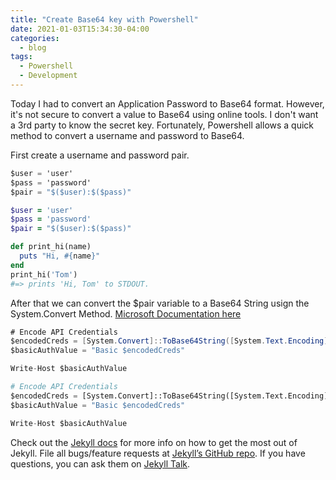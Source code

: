 ```yaml
---
title: "Create Base64 key with Powershell"
date: 2021-01-03T15:34:30-04:00
categories:
  - blog
tags:
  - Powershell
  - Development
---
```


Today I had to convert an Application Password to Base64 format. However, it's not secure to convert a value to Base64 using online tools. I don't want a 3rd party to know the secret key. Fortunately, Powershell allows a quick method to convert a username and password to Base64.

First create a username and password pair.

```c#
$user = 'user'
$pass = 'password'
$pair = "$($user):$($pass)"
```

```ruby
$user = 'user'
$pass = 'password'
$pair = "$($user):$($pass)"
```

```ruby
def print_hi(name)
  puts "Hi, #{name}"
end
print_hi('Tom')
#=> prints 'Hi, Tom' to STDOUT.
```
After that we can convert the $pair variable to a Base64 String usign the System.Convert Method. [Microsoft Documentation here](https://docs.microsoft.com/en-us/dotnet/api/system.convert.tobase64string?view=net-5.0)

```c#
# Encode API Credentials
$encodedCreds = [System.Convert]::ToBase64String([System.Text.Encoding]::ASCII.GetBytes($pair))
$basicAuthValue = "Basic $encodedCreds"

Write-Host $basicAuthValue
```

```Python
# Encode API Credentials
$encodedCreds = [System.Convert]::ToBase64String([System.Text.Encoding]::ASCII.GetBytes($pair))
$basicAuthValue = "Basic $encodedCreds"

Write-Host $basicAuthValue
```



Check out the [Jekyll docs][jekyll-docs] for more info on how to get the most out of Jekyll. File all bugs/feature requests at [Jekyll’s GitHub repo][jekyll-gh]. If you have questions, you can ask them on [Jekyll Talk][jekyll-talk].

[jekyll-docs]: https://jekyllrb.com/docs/home
[jekyll-gh]:   https://github.com/jekyll/jekyll
[jekyll-talk]: https://talk.jekyllrb.com/
